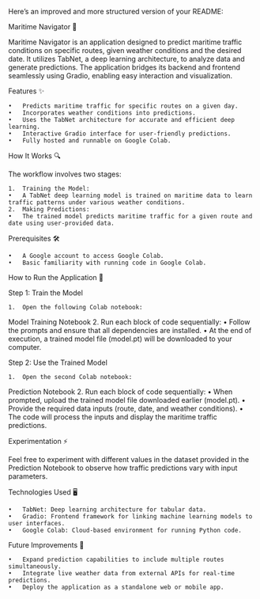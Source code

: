 Here’s an improved and more structured version of your README:

Maritime Navigator 🚢

Maritime Navigator is an application designed to predict maritime traffic conditions on specific routes, given weather conditions and the desired date. It utilizes TabNet, a deep learning architecture, to analyze data and generate predictions. The application bridges its backend and frontend seamlessly using Gradio, enabling easy interaction and visualization.

Features ✨

	•	Predicts maritime traffic for specific routes on a given day.
	•	Incorporates weather conditions into predictions.
	•	Uses the TabNet architecture for accurate and efficient deep learning.
	•	Interactive Gradio interface for user-friendly predictions.
	•	Fully hosted and runnable on Google Colab.

How It Works 🔍

The workflow involves two stages:

	1.	Training the Model:
	•	A TabNet deep learning model is trained on maritime data to learn traffic patterns under various weather conditions.
	2.	Making Predictions:
	•	The trained model predicts maritime traffic for a given route and date using user-provided data.

Prerequisites 🛠️

	•	A Google account to access Google Colab.
	•	Basic familiarity with running code in Google Colab.

How to Run the Application 🚀

Step 1: Train the Model

	1.	Open the following Colab notebook:
Model Training Notebook
	2.	Run each block of code sequentially:
	•	Follow the prompts and ensure that all dependencies are installed.
	•	At the end of execution, a trained model file (model.pt) will be downloaded to your computer.

Step 2: Use the Trained Model

	1.	Open the second Colab notebook:
Prediction Notebook
	2.	Run each block of code sequentially:
	•	When prompted, upload the trained model file downloaded earlier (model.pt).
	•	Provide the required data inputs (route, date, and weather conditions).
	•	The code will process the inputs and display the maritime traffic predictions.

Experimentation ⚡

Feel free to experiment with different values in the dataset provided in the Prediction Notebook to observe how traffic predictions vary with input parameters.

Technologies Used 🖥️

	•	TabNet: Deep learning architecture for tabular data.
	•	Gradio: Frontend framework for linking machine learning models to user interfaces.
	•	Google Colab: Cloud-based environment for running Python code.

Future Improvements 🚀

	•	Expand prediction capabilities to include multiple routes simultaneously.
	•	Integrate live weather data from external APIs for real-time predictions.
	•	Deploy the application as a standalone web or mobile app.
